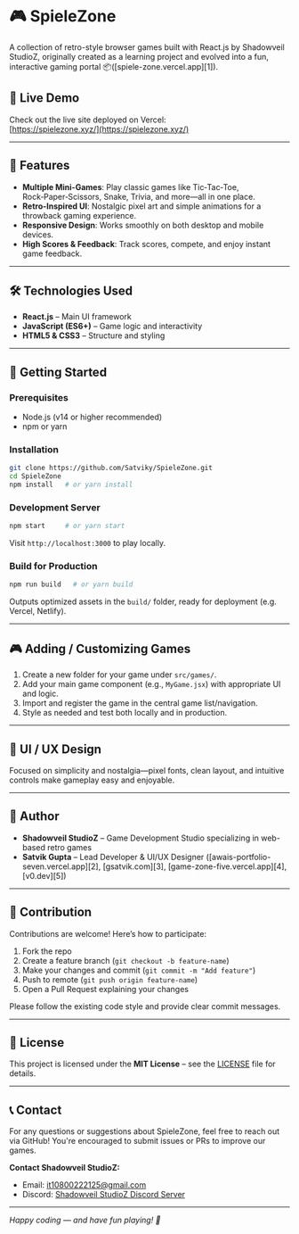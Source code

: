# 🎮 SpieleZone

A collection of retro-style browser games built with React.js by Shadowveil StudioZ, originally created as a learning project and evolved into a fun, interactive gaming portal 📦([spiele-zone.vercel.app][1]).

## 🚀 Live Demo

Check out the live site deployed on Vercel:  
[https://spielezone.xyz/](https://spielezone.xyz/)

---

## 🧩 Features

* **Multiple Mini-Games**: Play classic games like Tic‑Tac‑Toe, Rock‑Paper‑Scissors, Snake, Trivia, and more—all in one place.
* **Retro-Inspired UI**: Nostalgic pixel art and simple animations for a throwback gaming experience.
* **Responsive Design**: Works smoothly on both desktop and mobile devices.
* **High Scores & Feedback**: Track scores, compete, and enjoy instant game feedback.

---

## 🛠️ Technologies Used

* **React.js** – Main UI framework
* **JavaScript (ES6+)** – Game logic and interactivity
* **HTML5 & CSS3** – Structure and styling

---

## 🔧 Getting Started

### Prerequisites

* Node.js (v14 or higher recommended)
* npm or yarn

### Installation

```bash
git clone https://github.com/Satviky/SpieleZone.git
cd SpieleZone
npm install   # or yarn install
```

### Development Server

```bash
npm start     # or yarn start
```

Visit `http://localhost:3000` to play locally.

### Build for Production

```bash
npm run build   # or yarn build
```

Outputs optimized assets in the `build/` folder, ready for deployment (e.g. Vercel, Netlify).

---

## 🎮 Adding / Customizing Games

1. Create a new folder for your game under `src/games/`.
2. Add your main game component (e.g., `MyGame.jsx`) with appropriate UI and logic.
3. Import and register the game in the central game list/navigation.
4. Style as needed and test both locally and in production.

---

## 🎨 UI / UX Design

Focused on simplicity and nostalgia—pixel fonts, clean layout, and intuitive controls make gameplay easy and enjoyable.

---

## 👤 Author

* **Shadowveil StudioZ** – Game Development Studio specializing in web-based retro games
* **Satvik Gupta** – Lead Developer & UI/UX Designer ([awais-portfolio-seven.vercel.app][2], [gsatvik.com][3], [game-zone-five.vercel.app][4], [v0.dev][5])

---

## 🤝 Contribution

Contributions are welcome! Here’s how to participate:

1. Fork the repo
2. Create a feature branch (`git checkout -b feature-name`)
3. Make your changes and commit (`git commit -m "Add feature"`)
4. Push to remote (`git push origin feature-name`)
5. Open a Pull Request explaining your changes

Please follow the existing code style and provide clear commit messages.

---

## 📄 License

This project is licensed under the **MIT License** – see the [LICENSE](LICENSE) file for details.

---

## 📞 Contact

For any questions or suggestions about SpieleZone, feel free to reach out via GitHub! You're encouraged to submit issues or PRs to improve our games.

**Contact Shadowveil StudioZ:**
- Email: it10800222125@gmail.com
- Discord: [Shadowveil StudioZ Discord Server](https://discord.gg/sPZmWDDMAq)

---

*Happy coding — and have fun playing! 🎉*

